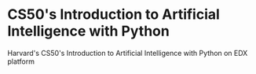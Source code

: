 # CS50's Introduction to Artificial Intelligence with Python
Harvard's CS50's Introduction to Artificial Intelligence with Python on EDX platform
